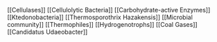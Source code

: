 [[Cellulases]]
[[Cellulolytic Bacteria]]
[[Carbohydrate-active Enzymes]]
[[Ktedonobacteria]]
[[Thermosporothrix Hazakensis]]
[[Microbial community]]
[[Thermophiles]]
[[Hydrogenotrophs]]
[[Coal Gases]]
[[Candidatus Udaeobacter]]
